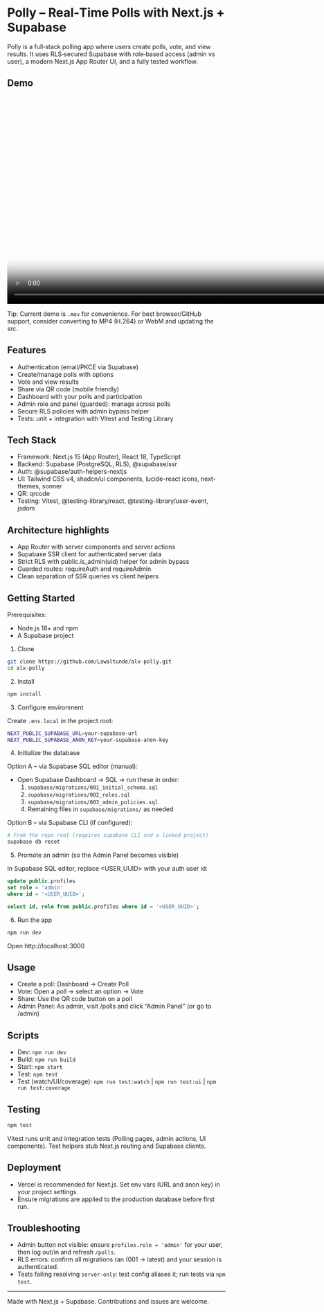 # Polly – Real‑Time Polls with Next.js + Supabase

Polly is a full‑stack polling app where users create polls, vote, and view results. It uses RLS‑secured Supabase with role‑based access (admin vs user), a modern Next.js App Router UI, and a fully tested workflow.

## Demo

<video src="./public/demo/demo.mov" poster="./public/demo/placeholder.svg" controls playsinline muted width="960">
    Sorry, your browser doesn't support embedded videos.
</video>

Tip: Current demo is `.mov` for convenience. For best browser/GitHub support, consider converting to MP4 (H.264) or WebM and updating the src.

## Features

- Authentication (email/PKCE via Supabase)
- Create/manage polls with options
- Vote and view results
- Share via QR code (mobile friendly)
- Dashboard with your polls and participation
- Admin role and panel (guarded): manage across polls
- Secure RLS policies with admin bypass helper
- Tests: unit + integration with Vitest and Testing Library

## Tech Stack

- Framework: Next.js 15 (App Router), React 18, TypeScript
- Backend: Supabase (PostgreSQL, RLS), @supabase/ssr
- Auth: @supabase/auth-helpers-nextjs
- UI: Tailwind CSS v4, shadcn/ui components, lucide-react icons, next-themes, sonner
- QR: qrcode
- Testing: Vitest, @testing-library/react, @testing-library/user-event, jsdom

## Architecture highlights

- App Router with server components and server actions
- Supabase SSR client for authenticated server data
- Strict RLS with public.is_admin(uid) helper for admin bypass
- Guarded routes: requireAuth and requireAdmin
- Clean separation of SSR queries vs client helpers

## Getting Started

Prerequisites:
- Node.js 18+ and npm
- A Supabase project

1) Clone

```bash
git clone https://github.com/Lawaltunde/alx-polly.git
cd alx-polly
```

2) Install

```bash
npm install
```

3) Configure environment

Create `.env.local` in the project root:

```bash
NEXT_PUBLIC_SUPABASE_URL=your-supabase-url
NEXT_PUBLIC_SUPABASE_ANON_KEY=your-supabase-anon-key
```

4) Initialize the database

Option A – via Supabase SQL editor (manual):
- Open Supabase Dashboard → SQL → run these in order:
    1. `supabase/migrations/001_initial_schema.sql`
    2. `supabase/migrations/002_roles.sql`
    3. `supabase/migrations/003_admin_policies.sql`
    4. Remaining files in `supabase/migrations/` as needed

Option B – via Supabase CLI (if configured):

```bash
# From the repo root (requires supabase CLI and a linked project)
supabase db reset
```

5) Promote an admin (so the Admin Panel becomes visible)

In Supabase SQL editor, replace <USER_UUID> with your auth user id:

```sql
update public.profiles
set role = 'admin'
where id = '<USER_UUID>';

select id, role from public.profiles where id = '<USER_UUID>';
```

6) Run the app

```bash
npm run dev
```

Open http://localhost:3000

## Usage

- Create a poll: Dashboard → Create Poll
- Vote: Open a poll → select an option → Vote
- Share: Use the QR code button on a poll
- Admin Panel: As admin, visit /polls and click “Admin Panel” (or go to /admin)

## Scripts

- Dev: `npm run dev`
- Build: `npm run build`
- Start: `npm start`
- Test: `npm test`
- Test (watch/UI/coverage): `npm run test:watch` | `npm run test:ui` | `npm run test:coverage`

## Testing

```bash
npm test
```

Vitest runs unit and integration tests (Polling pages, admin actions, UI components). Test helpers stub Next.js routing and Supabase clients.

## Deployment

- Vercel is recommended for Next.js. Set env vars (URL and anon key) in your project settings.
- Ensure migrations are applied to the production database before first run.

## Troubleshooting

- Admin button not visible: ensure `profiles.role = 'admin'` for your user, then log out/in and refresh `/polls`.
- RLS errors: confirm all migrations ran (001 → latest) and your session is authenticated.
- Tests failing resolving `server-only`: test config aliases it; run tests via `npm test`.

---

Made with Next.js + Supabase. Contributions and issues are welcome.